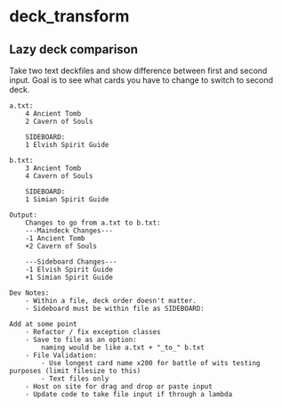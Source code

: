 # deck_transform
Lazy deck comparison
-----
Take two text deckfiles and show difference between first and second input. 
    Goal is to see what cards you have to change to switch to second deck. 

    a.txt:
        4 Ancient Tomb
        2 Cavern of Souls 

        SIDEBOARD:
        1 Elvish Spirit Guide

    b.txt:
        3 Ancient Tomb
        4 Cavern of Souls

        SIDEBOARD: 
        1 Simian Spirit Guide

    Output:
        Changes to go from a.txt to b.txt:
        ---Maindeck Changes---
        -1 Ancient Tomb
        +2 Cavern of Souls

        ---Sideboard Changes---
        -1 Elvish Spirit Guide
        +1 Simian Spirit Guide

    Dev Notes:
        - Within a file, deck order doesn't matter. 
        - Sideboard must be within file as SIDEBOARD:
        
    Add at some point 
        - Refactor / fix exception classes
        - Save to file as an option:
            naming would be like a.txt + "_to_" b.txt
        - File Validation:
            - Use longest card name x200 for battle of wits testing purposes (limit filesize to this)
            - Text files only
        - Host on site for drag and drop or paste input
        - Update code to take file input if through a lambda